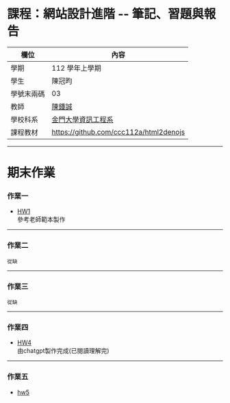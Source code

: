 # 課程：網站設計進階 -- 筆記、習題與報告

欄位 | 內容
-----|--------
學期 | 112 學年上學期
學生 |  陳冠昀
學號末兩碼 | 03
教師 | [陳鍾誠](https://www.nqu.edu.tw/educsie/index.php?act=blog&code=list&ids=4)
學校科系 | [金門大學資訊工程系](https://www.nqu.edu.tw/educsie/index.php)
課程教材 | https://github.com/ccc112a/html2denojs
----
# 期末作業
### 作業一  
  * [HW1](https://github.com/Hfkem/_ws/blob/master/hw/oakMe2.js)  
    參考老師範本製作  
---
### 作業二 
    從缺  
---
### 作業三 
    從缺  
  ---
### 作業四 
  * [HW4](https://github.com/Hfkem/_ws/tree/master/hw/hw4)  
    由chatgpt製作完成(已閱讀理解完)  
  ---
### 作業五
  * [hw5](https://github.com/ccc113a/_ws/issues/6#issuecomment-2532237559)  
